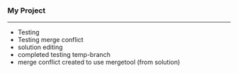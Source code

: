 ### My Project

----------------
- Testing
- Testing merge conflict
- solution editing
- completed testing temp-branch
- merge conflict created to use mergetool (from solution)